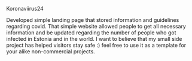 Koronaviirus24

Developed simple landing page that stored information and guidelines regarding covid. That simple website allowed people to get all necessary information and be updated regarding the number of people who got infected in Estonia and in the world. I want to believe that my small side project has helped visitors stay safe :) feel free to use it as a template for your alike non-commercial projects.
